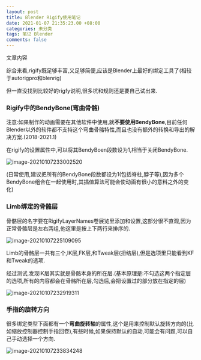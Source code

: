 ```yaml
---
layout: post
title: Blender Rigify使用笔记
date: 2021-01-07 21:35:23.00 +08:00
categories: 未分类
tags: 笔记 Blender
comments: false
---
```


文章内容

综合来看,rigify既足够丰富,又足够简便,应该是Blender上最好的绑定工具了(相较于autorigpro和blenrig)

但一直没找到比较好的rigfy说明,很多坑和规则还是要自己试出来.

### Rigify中的BendyBone(弯曲骨骼)

注意:如果制作的动画需要在其他软件中使用,就**不要使用BendyBone**,目前任何Blender以外的软件都不支持这个弯曲骨骼特性,而且也没有额外的转换和导出的解决方案.(2018-2021.1)

在rigify的设置属性中,可以将其BendyBoen段数设为1,相当于关闭BendyBone.

![image-20210107233002520](F:\GitHub\a690089735.github.io\assets-images\image-20210107233002520.png)

(日常使用,建议把所有的BendyBone段数都设为1(包括脊柱,脖子等),因为多个BendyBone组合在一起使用时,其插值算法可能会使动画有很小的意料之外的变化)



### Limb绑定的骨骼层

骨骼层的名字要在RigifyLayerNames卷展览里添加和设置,这部分很不直观,因为正常骨骼层是左右两组,他这里是按上下两行来排序的.

![image-20210107225109095](F:\GitHub\a690089735.github.io\assets-images\image-20210107225109095.png)

Limb的骨骼层一共有三个,IK层,FK层,和Tweak层(扭结层),但是选项里只能看到KF和Tweak的选项.

经过测试,发现IK层其实就是骨骼本身的所在层.(基本原理是:不勾选这两个指定层的选项,所有的内容都会在骨骼所在层,勾选后,会把设置过的部分放在指定的层)

![image-20210107232919311](F:\GitHub\a690089735.github.io\assets-images\image-20210107232919311.png)

### 手指的旋转方向

很多绑定类型下面都有一个**弯曲旋转轴**的属性,这个是用来控制默认旋转方向的(比如缩放控制器控制手指回卷),有些时候,如果保持默认的自动,可能会有问题,可以自己手动选择一个方向.

![image-20210107233834248](F:\GitHub\a690089735.github.io\assets-images\image-20210107233834248.png)